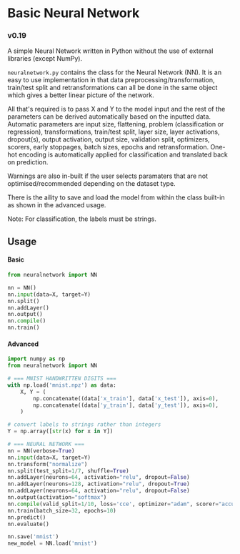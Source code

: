 # Basic Neural Network

### v0.19

A simple Neural Network written in Python without the use of external libraries (except NumPy).

`neuralnetwork.py` contains the class for the Neural Network (NN). It is an easy to use implementation in that data preprocessing/transformation, train/test split and retransformations can all be done in the same object which gives a better linear picture of the network.

All that's required is to pass X and Y to the model input and the rest of the parameters can be derived automatically based on the inputted data. Automatic parameters are input size, flattening, problem (classification or regression), transformations, train/test split, layer size, layer activations, dropout(s), output activation, output size, validation split, optimizers, scorers, early stoppages, batch sizes, epochs and retransformation. One-hot encoding is automatically applied for classification and translated back on prediction.

Warnings are also in-built if the user selects paramaters that are not optimised/recommended depending on the dataset type.

There is the aility to save and load the model from within the class built-in as shown in the advanced usage.

Note: For classification, the labels must be strings.

## Usage

#### Basic
```python
from neuralnetwork import NN

nn = NN()
nn.input(data=X, target=Y)
nn.split()
nn.addLayer()
nn.output()
nn.compile()
nn.train()
```

#### Advanced
```python
import numpy as np
from neuralnetwork import NN

# === MNIST HANDWRITTEN DIGITS ===
with np.load('mnist.npz') as data:
	X, Y = (
	    np.concatenate((data['x_train'], data['x_test']), axis=0),
	    np.concatenate((data['y_train'], data['y_test']), axis=0),
	)

# convert labels to strings rather than integers
Y = np.array([str(x) for x in Y])

# === NEURAL NETWORK ===
nn = NN(verbose=True)
nn.input(data=X, target=Y)
nn.transform("normalize")
nn.split(test_split=1/7, shuffle=True)
nn.addLayer(neurons=64, activation="relu", dropout=False)
nn.addLayer(neurons=128, activation="relu", dropout=True)
nn.addLayer(neurons=64, activation="relu", dropout=False)
nn.output(activation="softmax")
nn.compile(valid_split=1/10, loss='cce', optimizer="adam", scorer="accuracy", learn_rate=0.001)
nn.train(batch_size=32, epochs=10)
nn.predict()
nn.evaluate()

nn.save('mnist')
new_model = NN.load('mnist')
```